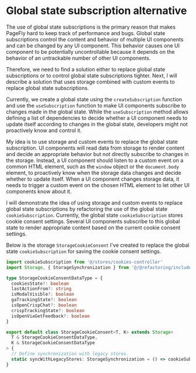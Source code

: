 # Global state subscription alternative

The use of global state subscriptions is the primary reason that makes PageFly hard to keep track of performance and bugs. Global state subscriptions control the content and behavior of multiple UI components and can be changed by any UI component. This behavior causes one UI component to be potentially uncontrollable because it depends on the behavior of an untrackable number of other UI components.

Therefore, we need to find a solution either to replace global state subscriptions or to control global state subscriptions tighter. Next, I will describe a solution that uses storage combined with custom events to replace global state subscriptions.

Currently, we create a global state using the `createSubscription` function and use the `useSubscription` function to make UI components subscribe to changes made in the global state. While the `useSubscription` method allows defining a list of dependencies to decide whether a UI component needs to update itself according to changes in the global state, developers might not proactively know and control it.

My idea is to use storage and custom events to replace the global state subscription. UI components will read data from storage to render content and decide an appropriate behavior but not directly subscribe to changes in the storage. Instead, a UI component should listen to a custom event on a common HTML element, such as the `window` object or the `document.body` element, to proactively know when the storage data changes and decide whether to update itself. When a UI component changes storage data, it needs to trigger a custom event on the chosen HTML element to let other UI components know about it.

I will demonstrate the idea of using storage and custom events to replace global state subscriptions by refactoring the use of the global state `cookieSubscription`. Currently, the global state `cookieSubscription` stores cookie consent settings. Several UI components subscribe to this global state to render appropriate content based on the current cookie consent settings.

Below is the storage `StorageCookieConsent` I've created to replace the global state `cookieSubscription` for saving the cookie consent settings.

```typescript
import cookieSubscription from '@/stores/cookies-controller'
import Storage, { StorageSynchronization } from '@/@refactoring/includes/storage'

type StorageCookieConsentDataType = {
  cookiesState?: boolean
  lastActionFrom?: string
  isModalVisible?: boolean
  gaTrackingState?: boolean
  isOpenCrispChat?: boolean
  crispTrackingState?: boolean
  isOpenViaGetFeedback?: boolean
}

export default class StorageCookieConsent<T, K> extends Storage<
  T & StorageCookieConsentDataType,
  K & StorageCookieConsentDataType
> {
  // Define synchronization with legacy stores.
  static syncWithLegacyStores: StorageSynchronization = () => cookieSubscription
}
```
